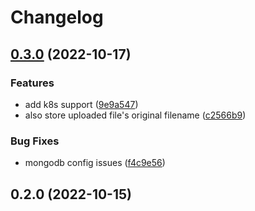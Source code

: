 # Changelog

## [0.3.0](https://github.com/kazimanzurrashid/file-server/compare/0.2.0...0.3.0) (2022-10-17)

### Features

- add k8s support ([9e9a547](https://github.com/kazimanzurrashid/file-server/commit/9e9a547494d6c439735ceac89f22060d958c2243))
- also store uploaded file's original filename ([c2566b9](https://github.com/kazimanzurrashid/file-server/commit/c2566b9b80e61528b4d0390ffef56bb16072172d))

### Bug Fixes

- mongodb config issues ([f4c9e56](https://github.com/kazimanzurrashid/file-server/commit/f4c9e56539d45db574850d0f789115ded33978e9))

## 0.2.0 (2022-10-15)
